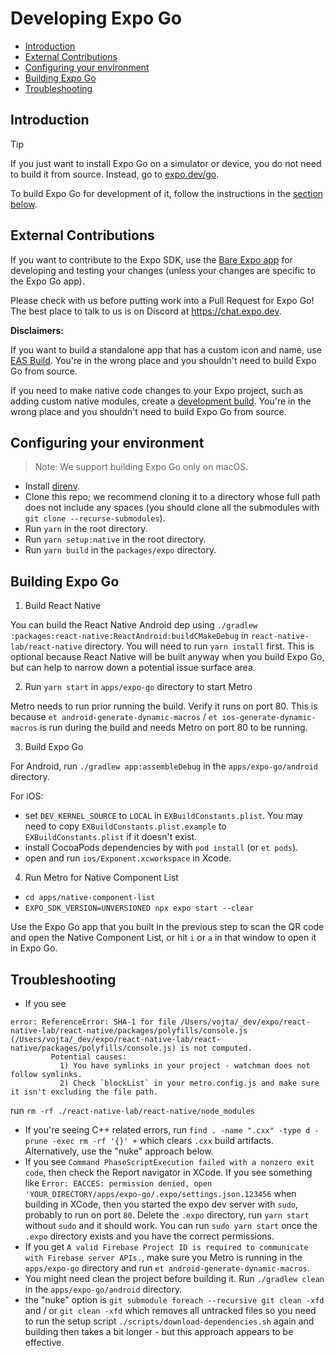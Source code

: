 # Developing Expo Go

- [Introduction](#introduction)
- [External Contributions](#external-contributions)
- [Configuring your environment](#configuring-your-environment)
- [Building Expo Go](#building-expo-go)
- [Troubleshooting](#troubleshooting)

## Introduction

> [!TIP]
> If you just want to install Expo Go on a simulator or device, you do not need to build it from source. Instead, go to [expo.dev/go](https://expo.dev/go).

To build Expo Go for development of it, follow the instructions in the [section below](#configuring-your-environment).

## External Contributions

If you want to contribute to the Expo SDK, use the [Bare Expo app](https://github.com/expo/expo/tree/main/apps/bare-expo) for developing and testing your changes (unless your changes are specific to the Expo Go app).

Please check with us before putting work into a Pull Request for Expo Go! The best place to talk to us is on Discord at https://chat.expo.dev.

**Disclaimers:**

If you want to build a standalone app that has a custom icon and name, use [EAS Build](https://docs.expo.dev/build/setup/). You're in the wrong place and you shouldn't need to build Expo Go from source.

If you need to make native code changes to your Expo project, such as adding custom native modules, create a [development build](https://docs.expo.dev/develop/development-builds/introduction/). You're in the wrong place and you shouldn't need to build Expo Go from source.

## Configuring your environment

> Note: We support building Expo Go only on macOS.

- Install [direnv](http://direnv.net/).
- Clone this repo; we recommend cloning it to a directory whose full path does not include any spaces (you should clone all the submodules with `git clone --recurse-submodules`).
- Run `yarn` in the root directory.
- Run `yarn setup:native` in the root directory.
- Run `yarn build` in the `packages/expo` directory.


## Building Expo Go

1. Build React Native

You can build the React Native Android dep using `./gradlew :packages:react-native:ReactAndroid:buildCMakeDebug` in `react-native-lab/react-native` directory. You will need to run `yarn install` first. This is optional because React Native will be built anyway when you build Expo Go, but can help to narrow down a potential issue surface area.

2. Run `yarn start` in `apps/expo-go` directory to start Metro 

Metro needs to run prior running the build. Verify it runs on port 80. This is because `et android-generate-dynamic-macros` / `et ios-generate-dynamic-macros` is run during the build and needs Metro on port 80 to be running.

3. Build Expo Go

For Android, run `./gradlew app:assembleDebug` in the `apps/expo-go/android` directory.

For iOS:
- set `DEV_KERNEL_SOURCE` to `LOCAL` in `EXBuildConstants.plist`. You may need to copy `EXBuildConstants.plist.example` to `EXBuildConstants.plist` if it doesn't exist.
- install CocoaPods dependencies by with `pod install` (or `et pods`).
- open and run `ios/Exponent.xcworkspace` in Xcode.

4. Run Metro for Native Component List

- `cd apps/native-component-list`
- `EXPO_SDK_VERSION=UNVERSIONED npx expo start --clear`

Use the Expo Go app that you built in the previous step to scan the QR code and open the Native Component List, or hit `i` or `a` in that window to open it in Expo Go.

## Troubleshooting

- If you see
```
error: ReferenceError: SHA-1 for file /Users/vojta/_dev/expo/react-native-lab/react-native/packages/polyfills/console.js (/Users/vojta/_dev/expo/react-native-lab/react-native/packages/polyfills/console.js) is not computed.
         Potential causes:
           1) You have symlinks in your project - watchman does not follow symlinks.
           2) Check `blockList` in your metro.config.js and make sure it isn't excluding the file path.
```

run `rm -rf ./react-native-lab/react-native/node_modules`

- If you're seeing C++ related errors, run `find . -name ".cxx" -type d -prune -exec rm -rf '{}' +` which clears `.cxx` build artifacts. Alternatively, use the "nuke" approach below.
- If you see `Command PhaseScriptExecution failed with a nonzero exit code`, then check the Report navigator in XCode. If you see something like `Error: EACCES: permission denied, open 'YOUR_DIRECTORY/apps/expo-go/.expo/settings.json.123456` when building in XCode, then you started the expo dev server with `sudo`, probably to run on port `80`. Delete the `.expo` directory, run `yarn start` without `sudo` and it should work. You can run `sudo yarn start` once the `.expo` directory exists and you have the correct permissions.
- If you get `A valid Firebase Project ID is required to communicate with Firebase server APIs.`, make sure you Metro is running in the `apps/expo-go` directory and run `et android-generate-dynamic-macros`.
- You might need clean the project before building it. Run `./gradlew clean` in the `apps/expo-go/android` directory.
- the "nuke" option is `git submodule foreach --recursive git clean -xfd` and / or `git clean -xfd` which removes all untracked files so you need to run the setup script `./scripts/download-dependencies.sh` again and building then takes a bit longer - but this approach appears to be effective.
